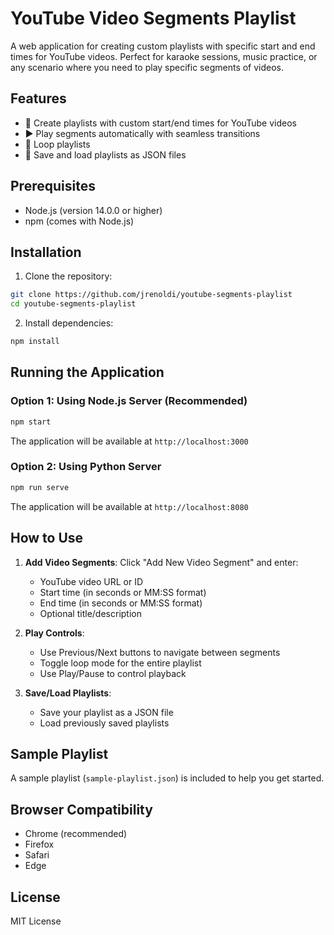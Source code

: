 # YouTube Video Segments Playlist

A web application for creating custom playlists with specific start and end times for YouTube videos. Perfect for karaoke sessions, music practice, or any scenario where you need to play specific segments of videos.

## Features

- 🎵 Create playlists with custom start/end times for YouTube videos
- ▶️ Play segments automatically with seamless transitions
- 🔄 Loop playlists
- 💾 Save and load playlists as JSON files

## Prerequisites

- Node.js (version 14.0.0 or higher)
- npm (comes with Node.js)

## Installation

1. Clone the repository:
```bash
git clone https://github.com/jrenoldi/youtube-segments-playlist
cd youtube-segments-playlist
```

2. Install dependencies:
```bash
npm install
```

## Running the Application

### Option 1: Using Node.js Server (Recommended)
```bash
npm start
```
The application will be available at `http://localhost:3000`

### Option 2: Using Python Server
```bash
npm run serve
```
The application will be available at `http://localhost:8080`

## How to Use

1. **Add Video Segments**: Click "Add New Video Segment" and enter:
   - YouTube video URL or ID
   - Start time (in seconds or MM:SS format)
   - End time (in seconds or MM:SS format)
   - Optional title/description

2. **Play Controls**:
   - Use Previous/Next buttons to navigate between segments
   - Toggle loop mode for the entire playlist
   - Use Play/Pause to control playback

3. **Save/Load Playlists**:
   - Save your playlist as a JSON file
   - Load previously saved playlists

## Sample Playlist

A sample playlist (`sample-playlist.json`) is included to help you get started.

## Browser Compatibility

- Chrome (recommended)
- Firefox
- Safari
- Edge

## License

MIT License
